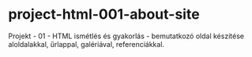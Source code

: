 # project-html-001-about-site
Projekt - 01 - HTML ismétlés és gyakorlás -  bemutatkozó oldal készítése aloldalakkal, űrlappal, galériával, referenciákkal.

